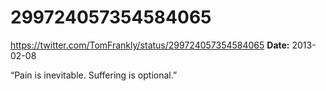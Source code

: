 # 299724057354584065
https://twitter.com/TomFrankly/status/299724057354584065
**Date:** 2013-02-08

“Pain is inevitable. Suffering is optional.”
